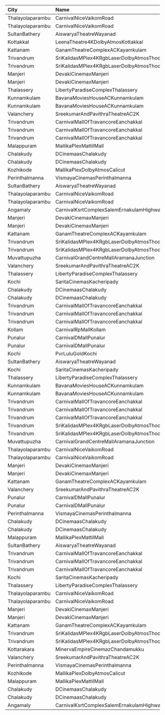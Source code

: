 | City             | Name                                                     |  Time | Type             | Price | Capacity | Booked |
| :--------------- | :------------------------------------------------------- | ----: | :--------------- | ----: | -------: | -----: |
| Thalayolaparambu | CarnivalNiceVaikomRoad                                   | 11:00 | Gold             |  100₹ |      425 |    212 |
| Thalayolaparambu | CarnivalNiceVaikomRoad                                   | 11:00 | Platinum         |  110₹ |       92 |     46 |
| SultanBathery    | AiswaryaTheatreWayanad                                   | 11:00 | Balcony          |  110₹ |      254 |    114 |
| Kottakkal        | LeenaTheatre4KDolbyAtmosKottakkal                        | 11:00 | Executive        |  110₹ |      186 |     92 |
| Kattanam         | GanamTheatreComplexACKayamkulam                          | 11:00 | FirstClass       |  110₹ |      129 |    129 |
| Trivandrum       | SriKalidasMPlex4KRgbLaserDolbyAtmosThoongamparaKattakada | 11:00 | DiamondSofa      |  200₹ |        4 |      2 |
| Trivandrum       | SriKalidasMPlex4KRgbLaserDolbyAtmosThoongamparaKattakada | 11:00 | Gold             |  150₹ |      170 |     84 |
| Manjeri          | DevakiCinemaxManjeri                                     | 11:30 | Balcony          |  150₹ |      108 |     51 |
| Manjeri          | DevakiCinemaxManjeri                                     | 11:30 | FirstClass       |  100₹ |      271 |    128 |
| Thalassery       | LibertyParadiseComplexThalassery                         | 11:30 | Gold             |  125₹ |      214 |    170 |
| Kunnamkulam      | BavanaMoviesHouseACKunnamkulam                           | 11:30 | LuxuryClass      |  220₹ |       13 |      6 |
| Kunnamkulam      | BavanaMoviesHouseACKunnamkulam                           | 11:30 | PlatinumCircle   |  130₹ |      159 |     72 |
| Valanchery       | SreekumarAndPavithraTheatreAC2K                          | 11:30 | FirstClass       |  110₹ |      161 |     80 |
| Trivandrum       | CarnivalMallOfTravancoreEanchakkal                       | 12:00 | NormalOffline    |  100₹ |       17 |      8 |
| Trivandrum       | CarnivalMallOfTravancoreEanchakkal                       | 12:00 | ExecutiveOffline |  160₹ |      102 |     57 |
| Trivandrum       | CarnivalMallOfTravancoreEanchakkal                       | 12:00 | PremiumOffline   |  250₹ |       50 |     25 |
| Malappuram       | MallikaPlexMattilMall                                    | 12:00 | Executive        |  140₹ |       50 |     17 |
| Chalakudy        | DCinemaasChalakudy                                       | 12:15 | Platinum         |  270₹ |        5 |      2 |
| Chalakudy        | DCinemaasChalakudy                                       | 12:15 | Gold             |  129₹ |      238 |    125 |
| Kozhikode        | MallikaPlexDolbyAtmosCalicut                             | 12:45 | Executive        |  140₹ |      163 |     81 |
| Perinthalmanna   | VismayaCinemasPerinthalmanna                             | 13:00 | Platinum         |  100₹ |      111 |     62 |
| SultanBathery    | AiswaryaTheatreWayanad                                   | 14:00 | Balcony          |  110₹ |      254 |    114 |
| Thalayolaparambu | CarnivalNiceVaikomRoad                                   | 14:30 | Gold             |  100₹ |      425 |    213 |
| Thalayolaparambu | CarnivalNiceVaikomRoad                                   | 14:30 | Platinum         |  110₹ |       92 |     53 |
| Angamaly         | CarnivalKsrtComplexSalemErnakulamHighway                 | 14:30 | GoldOffline      |  130₹ |      203 |    104 |
| Manjeri          | DevakiCinemaxManjeri                                     | 14:30 | Balcony          |  150₹ |      108 |     51 |
| Manjeri          | DevakiCinemaxManjeri                                     | 14:30 | FirstClass       |  100₹ |      271 |    128 |
| Kattanam         | GanamTheatreComplexACKayamkulam                          | 14:30 | FirstClass       |  110₹ |      129 |    129 |
| Trivandrum       | SriKalidasMPlex4KRgbLaserDolbyAtmosThoongamparaKattakada | 14:30 | DiamondSofa      |  200₹ |        4 |      2 |
| Trivandrum       | SriKalidasMPlex4KRgbLaserDolbyAtmosThoongamparaKattakada | 14:30 | Gold             |  150₹ |      170 |     84 |
| Muvattupuzha     | CarnivalGrandCentreMallAramanaJunction                   | 14:30 | ExecutiveOffline |  130₹ |      155 |     77 |
| Valanchery       | SreekumarAndPavithraTheatreAC2K                          | 14:30 | FirstClass       |  110₹ |      161 |     80 |
| Thalassery       | LibertyParadiseComplexThalassery                         | 14:45 | Gold             |  125₹ |      214 |    170 |
| Kochi            | SaritaCinemasKacheripady                                 | 15:00 | BlueCircle       |  150₹ |      227 |    218 |
| Chalakudy        | DCinemaasChalakudy                                       | 15:15 | Platinum         |  270₹ |        5 |      2 |
| Chalakudy        | DCinemaasChalakudy                                       | 15:15 | Gold             |  129₹ |      238 |    125 |
| Trivandrum       | CarnivalMallOfTravancoreEanchakkal                       | 16:10 | NormalOffline    |  100₹ |       18 |      9 |
| Trivandrum       | CarnivalMallOfTravancoreEanchakkal                       | 16:10 | ExecutiveOffline |  160₹ |       72 |     40 |
| Trivandrum       | CarnivalMallOfTravancoreEanchakkal                       | 16:10 | Silver           |  190₹ |      103 |     52 |
| Kollam           | CarnivalRpMallKollam                                     | 16:30 | PremiumOffline   |  150₹ |       96 |     53 |
| Punalur          | CarnivalDMallPunalur                                     | 16:30 | Silver           |  100₹ |       69 |      0 |
| Punalur          | CarnivalDMallPunalur                                     | 16:30 | Gold             |  140₹ |        5 |      0 |
| Kochi            | PvrLuluGoldKochi                                         | 16:40 | Gold             |  350₹ |       54 |     54 |
| SultanBathery    | AiswaryaTheatreWayanad                                   | 17:30 | Balcony          |  110₹ |      254 |    114 |
| Kochi            | SaritaCinemasKacheripady                                 | 18:00 | BlueCircle       |  150₹ |      227 |    218 |
| Thalassery       | LibertyParadiseComplexThalassery                         | 18:00 | Gold             |  125₹ |      214 |    170 |
| Kunnamkulam      | BavanaMoviesHouseACKunnamkulam                           | 18:00 | LuxuryClass      |  220₹ |       13 |      6 |
| Kunnamkulam      | BavanaMoviesHouseACKunnamkulam                           | 18:00 | PlatinumCircle   |  130₹ |      159 |     72 |
| Trivandrum       | CarnivalMallOfTravancoreEanchakkal                       | 18:15 | NormalOffline    |  100₹ |       17 |     10 |
| Trivandrum       | CarnivalMallOfTravancoreEanchakkal                       | 18:15 | ExecutiveOffline |  160₹ |      102 |     61 |
| Trivandrum       | CarnivalMallOfTravancoreEanchakkal                       | 18:15 | PremiumOffline   |  250₹ |       50 |     25 |
| Trivandrum       | SriKalidasMPlex4KRgbLaserDolbyAtmosThoongamparaKattakada | 18:15 | DiamondSofa      |  200₹ |        4 |      2 |
| Trivandrum       | SriKalidasMPlex4KRgbLaserDolbyAtmosThoongamparaKattakada | 18:15 | Gold             |  150₹ |      170 |     84 |
| Muvattupuzha     | CarnivalGrandCentreMallAramanaJunction                   | 18:15 | ExecutiveOffline |  150₹ |      155 |     78 |
| Thalayolaparambu | CarnivalNiceVaikomRoad                                   | 18:30 | Gold             |  100₹ |      425 |    212 |
| Thalayolaparambu | CarnivalNiceVaikomRoad                                   | 18:30 | Platinum         |  110₹ |       92 |     46 |
| Manjeri          | DevakiCinemaxManjeri                                     | 18:30 | Balcony          |  150₹ |      108 |     51 |
| Manjeri          | DevakiCinemaxManjeri                                     | 18:30 | FirstClass       |  100₹ |      271 |    128 |
| Kattanam         | GanamTheatreComplexACKayamkulam                          | 18:30 | FirstClass       |  110₹ |      129 |     99 |
| Valanchery       | SreekumarAndPavithraTheatreAC2K                          | 18:30 | FirstClass       |  110₹ |      161 |     80 |
| Punalur          | CarnivalDMallPunalur                                     | 18:50 | Silver           |  100₹ |       69 |      0 |
| Punalur          | CarnivalDMallPunalur                                     | 18:50 | Gold             |  140₹ |        5 |      4 |
| Perinthalmanna   | VismayaCinemasPerinthalmanna                             | 19:00 | Platinum         |  100₹ |      111 |     62 |
| Chalakudy        | DCinemaasChalakudy                                       | 19:00 | Platinum         |  270₹ |        5 |      2 |
| Chalakudy        | DCinemaasChalakudy                                       | 19:00 | Gold             |  129₹ |      238 |    130 |
| Malappuram       | MallikaPlexMattilMall                                    | 19:30 | Executive        |  140₹ |       54 |     24 |
| SultanBathery    | AiswaryaTheatreWayanad                                   | 20:30 | Balcony          |  110₹ |      254 |    114 |
| Trivandrum       | CarnivalMallOfTravancoreEanchakkal                       | 21:00 | NormalOffline    |  100₹ |       17 |      8 |
| Trivandrum       | CarnivalMallOfTravancoreEanchakkal                       | 21:00 | ExecutiveOffline |  160₹ |      102 |     62 |
| Trivandrum       | CarnivalMallOfTravancoreEanchakkal                       | 21:00 | PremiumOffline   |  250₹ |       50 |     36 |
| Kochi            | SaritaCinemasKacheripady                                 | 21:00 | BlueCircle       |  150₹ |      227 |    218 |
| Thalassery       | LibertyParadiseComplexThalassery                         | 21:15 | Gold             |  125₹ |      214 |    170 |
| Thalayolaparambu | CarnivalNiceVaikomRoad                                   | 21:30 | Gold             |  100₹ |      425 |    213 |
| Thalayolaparambu | CarnivalNiceVaikomRoad                                   | 21:30 | Platinum         |  110₹ |       92 |     54 |
| Manjeri          | DevakiCinemaxManjeri                                     | 21:30 | Balcony          |  150₹ |      108 |     51 |
| Manjeri          | DevakiCinemaxManjeri                                     | 21:30 | FirstClass       |  100₹ |      271 |    128 |
| Kattanam         | GanamTheatreComplexACKayamkulam                          | 21:30 | FirstClass       |  110₹ |      129 |     97 |
| Trivandrum       | SriKalidasMPlex4KRgbLaserDolbyAtmosThoongamparaKattakada | 21:30 | DiamondSofa      |  200₹ |        4 |      2 |
| Trivandrum       | SriKalidasMPlex4KRgbLaserDolbyAtmosThoongamparaKattakada | 21:30 | Gold             |  150₹ |      170 |     84 |
| Kottarakara      | MinervaEmpireCinemazChandamukku                          | 21:30 | Gold             |  130₹ |      457 |    228 |
| Valanchery       | SreekumarAndPavithraTheatreAC2K                          | 21:30 | FirstClass       |  110₹ |      161 |     80 |
| Perinthalmanna   | VismayaCinemasPerinthalmanna                             | 22:00 | Platinum         |  100₹ |      111 |     59 |
| Kozhikode        | MallikaPlexDolbyAtmosCalicut                             | 22:00 | Executive        |  140₹ |      163 |     87 |
| Malappuram       | MallikaPlexMattilMall                                    | 22:00 | Executive        |  140₹ |       50 |     17 |
| Chalakudy        | DCinemaasChalakudy                                       | 22:15 | Platinum         |  270₹ |        5 |      2 |
| Chalakudy        | DCinemaasChalakudy                                       | 22:15 | Gold             |  129₹ |      238 |    125 |
| Angamaly         | CarnivalKsrtComplexSalemErnakulamHighway                 | 22:30 | GoldOffline      |  130₹ |      203 |    122 |